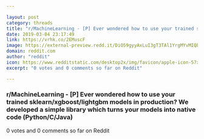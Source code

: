 ```yaml
---

layout: post
category: threads
title: "r/MachineLearning - [P] Ever wondered how to use your trained sklearn/xgboost/lightgbm models in production? We developed a simple library which turns your models into native code (Python/C/Java)"
date: 2019-03-04 23:17:49
link: https://vrhk.co/2EMuscF
image: https://external-preview.redd.it/DiO59gyyAxLuI3gT3TAl1YrgMYvMIQbLQ2Fh5wnk11M.jpg?auto=webp&s=7d5c6920bea38b5c16cc2c6d199e7f1282e6b3f5
domain: reddit.com
author: "reddit"
icon: https://www.redditstatic.com/desktop2x/img/favicon/apple-icon-57x57.png
excerpt: "0 votes and 0 comments so far on Reddit"

---
```


### r/MachineLearning - [P] Ever wondered how to use your trained sklearn/xgboost/lightgbm models in production? We developed a simple library which turns your models into native code (Python/C/Java)

0 votes and 0 comments so far on Reddit